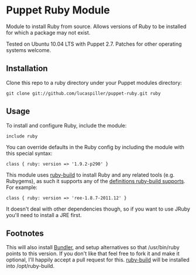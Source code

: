 Puppet Ruby Module
==================

Module to install Ruby from source. Allows versions of Ruby to be installed for which a package may not exist.

Tested on Ubuntu 10.04 LTS with Puppet 2.7. Patches for other operating systems welcome.

Installation
------------

Clone this repo to a ruby directory under your Puppet
modules directory:

    git clone git://github.com/lucaspiller/puppet-ruby.git ruby

Usage
-----

To install and configure Ruby, include the module:

    include ruby

You can override defaults in the Ruby config by including
the module with this special syntax:

    class { ruby: version => '1.9.2-p290' }

This module uses [ruby-build](https://github.com/sstephenson/ruby-build) to install Ruby and any related tools (e.g. Rubygems), as such it supports any of the [definitions ruby-build supports](https://github.com/sstephenson/ruby-build/tree/master/share/ruby-build). For example:

    class { ruby: version => 'ree-1.8.7-2011.12' }

It doesn't deal with other dependencies though, so if you want to use JRuby you'll need to install a JRE first.

Footnotes
-----------

This will also install [Bundler](http://gembundler.com/), and setup alternatives so that /usr/bin/ruby points to this version. If you don't like that feel free to fork it and make it optional, I'll happily accept a pull request for this. [ruby-build](https://github.com/sstephenson/ruby-build) will be installed into /opt/ruby-build.
